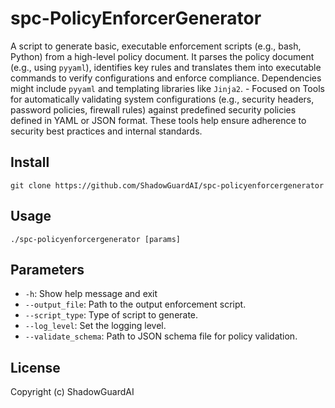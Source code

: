 # spc-PolicyEnforcerGenerator
A script to generate basic, executable enforcement scripts (e.g., bash, Python) from a high-level policy document. It parses the policy document (e.g., using `pyyaml`), identifies key rules and translates them into executable commands to verify configurations and enforce compliance. Dependencies might include `pyyaml` and templating libraries like `Jinja2`. - Focused on Tools for automatically validating system configurations (e.g., security headers, password policies, firewall rules) against predefined security policies defined in YAML or JSON format. These tools help ensure adherence to security best practices and internal standards.

## Install
`git clone https://github.com/ShadowGuardAI/spc-policyenforcergenerator`

## Usage
`./spc-policyenforcergenerator [params]`

## Parameters
- `-h`: Show help message and exit
- `--output_file`: Path to the output enforcement script.
- `--script_type`: Type of script to generate.
- `--log_level`: Set the logging level.
- `--validate_schema`: Path to JSON schema file for policy validation.

## License
Copyright (c) ShadowGuardAI
